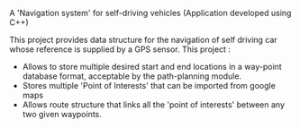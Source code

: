 

A 'Navigation system' for self-driving vehicles (Application developed using C++)

This project provides data structure for the navigation of self driving car whose reference is supplied by a GPS sensor. This project :
- Allows to store multiple desired start and end locations in a way-point database format, acceptable by the path-planning module.
- Stores multiple 'Point of Interests' that can be imported from google maps
- Allows route structure that links all the 'point of interests' between any two given waypoints.
